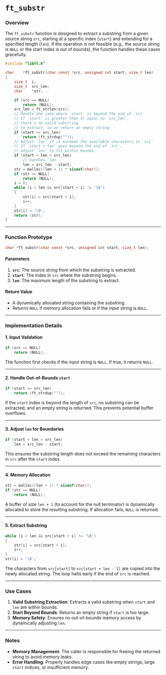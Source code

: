 # `ft_substr`

### Overview
The `ft_substr` function is designed to extract a substring from a given source string `src`, starting at a specific index (`start`) and extending for a specified length (`len`). If the operation is not feasible (e.g., the source string is `NULL` or the start index is out of bounds), the function handles these cases gracefully.


```c
#include "libft.h"

char	*ft_substr(char const *src, unsigned int start, size_t len)
{
	size_t	i;
	size_t	src_len;
	char	*str;

	if (src == NULL)
		return (NULL);
	src_len = ft_strlen(src);
	// Handle the case where `start` is beyond the end of `src`
	// If `start` is greater than or equal to `src_len`,
	// there's no valid substring
	// to extract, so we return an empty string.
	if (start >= src_len)
		return (ft_strdup(""));
	// Adjust `len` if it exceeds the available characters in `src`
	// If `start + len` goes beyond the end of `src`, 
	// adjust `len` to fit within bounds.
	if (start + len > src_len)
		// handles `len`
		len = src_len - start;
	str = malloc((len + 1) * sizeof(char));
	if (str == NULL)
		return (NULL);
	i = 0;
	while (i < len && src[start + i] != '\0')
	{
		str[i] = src[start + i];
		i++;
	}
	str[i] = '\0';
	return (str);
}
```

---

### Function Prototype
```c
char *ft_substr(char const *src, unsigned int start, size_t len);
```

#### Parameters
1. **`src`**: The source string from which the substring is extracted.
2. **`start`**: The index in `src` where the substring begins.
3. **`len`**: The maximum length of the substring to extract.

#### Return Value
- A dynamically allocated string containing the substring.
- Returns `NULL` if memory allocation fails or if the input string is `NULL`.

---

### Implementation Details

#### 1. Input Validation
```c
if (src == NULL)
    return (NULL);
```
The function first checks if the input string is `NULL`. If true, it returns `NULL`.

---

#### 2. Handle Out-of-Bounds `start`
```c
if (start >= src_len)
    return (ft_strdup(""));
```
If the `start` index is beyond the length of `src`, no substring can be extracted, and an empty string is returned. This prevents potential buffer overflows.

---

#### 3. Adjust `len` for Boundaries
```c
if (start + len > src_len)
    len = src_len - start;
```
This ensures the substring length does not exceed the remaining characters in `src` after the `start` index.

---

#### 4. Memory Allocation
```c
str = malloc((len + 1) * sizeof(char));
if (str == NULL)
    return (NULL);
```
A buffer of size `len + 1` (to account for the null terminator) is dynamically allocated to store the resulting substring. If allocation fails, `NULL` is returned.

---

#### 5. Extract Substring
```c
while (i < len && src[start + i] != '\0')
{
    str[i] = src[start + i];
    i++;
}
str[i] = '\0';
```
The characters from `src[start]` to `src[start + len - 1]` are copied into the newly allocated string. The loop halts early if the end of `src` is reached.

---

### Use Cases
1. **Valid Substring Extraction**: Extracts a valid substring when `start` and `len` are within bounds.
2. **Start Beyond Bounds**: Returns an empty string if `start` is too large.
3. **Memory Safety**: Ensures no out-of-bounds memory access by dynamically adjusting `len`.

---

### Notes
- **Memory Management**: The caller is responsible for freeing the returned string to avoid memory leaks.
- **Error Handling**: Properly handles edge cases like empty strings, large `start` indices, or insufficient memory.

